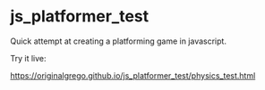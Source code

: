 # js_platformer_test
Quick attempt at creating a platforming game in javascript.


Try it live:

https://originalgrego.github.io/js_platformer_test/physics_test.html
